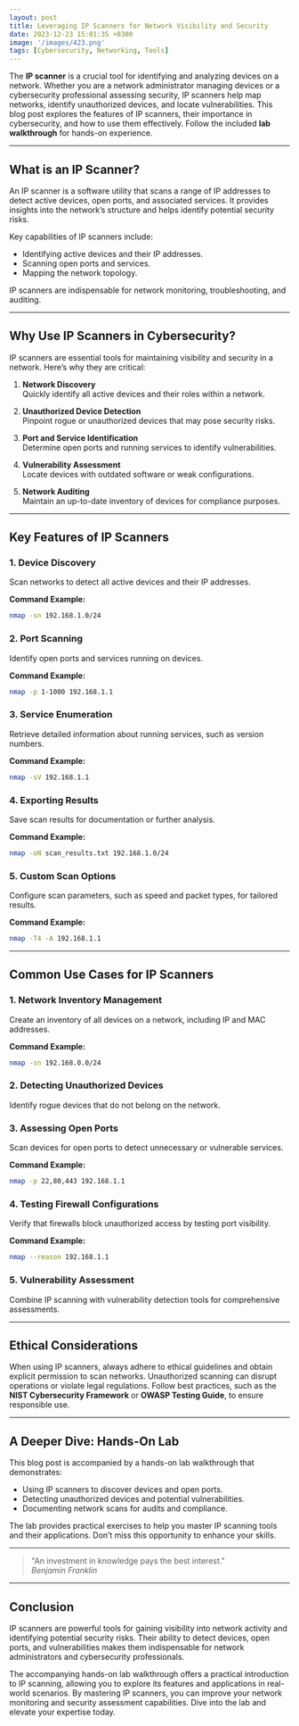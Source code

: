 ```yaml
---
layout: post
title: Leveraging IP Scanners for Network Visibility and Security
date: 2023-12-23 15:01:35 +0300
image: '/images/423.png'
tags: [Cybersecurity, Networking, Tools]
---
```


The **IP scanner** is a crucial tool for identifying and analyzing devices on a network. Whether you are a network administrator managing devices or a cybersecurity professional assessing security, IP scanners help map networks, identify unauthorized devices, and locate vulnerabilities. This blog post explores the features of IP scanners, their importance in cybersecurity, and how to use them effectively. Follow the included **lab walkthrough** for hands-on experience.

---

## What is an IP Scanner?

An IP scanner is a software utility that scans a range of IP addresses to detect active devices, open ports, and associated services. It provides insights into the network’s structure and helps identify potential security risks.

Key capabilities of IP scanners include:
- Identifying active devices and their IP addresses.  
- Scanning open ports and services.  
- Mapping the network topology.  

IP scanners are indispensable for network monitoring, troubleshooting, and auditing.

---

## Why Use IP Scanners in Cybersecurity?

IP scanners are essential tools for maintaining visibility and security in a network. Here’s why they are critical:

1. **Network Discovery**  
   Quickly identify all active devices and their roles within a network.

2. **Unauthorized Device Detection**  
   Pinpoint rogue or unauthorized devices that may pose security risks.

3. **Port and Service Identification**  
   Determine open ports and running services to identify vulnerabilities.

4. **Vulnerability Assessment**  
   Locate devices with outdated software or weak configurations.

5. **Network Auditing**  
   Maintain an up-to-date inventory of devices for compliance purposes.

---

## Key Features of IP Scanners

### 1. **Device Discovery**
Scan networks to detect all active devices and their IP addresses.

**Command Example:**
```bash
nmap -sn 192.168.1.0/24
```

### 2. **Port Scanning**
Identify open ports and services running on devices.

**Command Example:**
```bash
nmap -p 1-1000 192.168.1.1
```

### 3. **Service Enumeration**
Retrieve detailed information about running services, such as version numbers.

**Command Example:**
```bash
nmap -sV 192.168.1.1
```

### 4. **Exporting Results**
Save scan results for documentation or further analysis.

**Command Example:**
```bash
nmap -oN scan_results.txt 192.168.1.0/24
```

### 5. **Custom Scan Options**
Configure scan parameters, such as speed and packet types, for tailored results.

**Command Example:**
```bash
nmap -T4 -A 192.168.1.1
```

---

## Common Use Cases for IP Scanners

### 1. **Network Inventory Management**
Create an inventory of all devices on a network, including IP and MAC addresses.

**Command Example:**
```bash
nmap -sn 192.168.0.0/24
```

### 2. **Detecting Unauthorized Devices**
Identify rogue devices that do not belong on the network.

### 3. **Assessing Open Ports**
Scan devices for open ports to detect unnecessary or vulnerable services.

**Command Example:**
```bash
nmap -p 22,80,443 192.168.1.1
```

### 4. **Testing Firewall Configurations**
Verify that firewalls block unauthorized access by testing port visibility.

**Command Example:**
```bash
nmap --reason 192.168.1.1
```

### 5. **Vulnerability Assessment**
Combine IP scanning with vulnerability detection tools for comprehensive assessments.

---

## Ethical Considerations

When using IP scanners, always adhere to ethical guidelines and obtain explicit permission to scan networks. Unauthorized scanning can disrupt operations or violate legal regulations. Follow best practices, such as the **NIST Cybersecurity Framework** or **OWASP Testing Guide**, to ensure responsible use.

---

## A Deeper Dive: Hands-On Lab

This blog post is accompanied by a hands-on lab walkthrough that demonstrates:
- Using IP scanners to discover devices and open ports.
- Detecting unauthorized devices and potential vulnerabilities.
- Documenting network scans for audits and compliance.

The lab provides practical exercises to help you master IP scanning tools and their applications. Don’t miss this opportunity to enhance your skills.

---

> "An investment in knowledge pays the best interest."  
> <cite>Benjamin Franklin</cite>

---

## Conclusion

IP scanners are powerful tools for gaining visibility into network activity and identifying potential security risks. Their ability to detect devices, open ports, and vulnerabilities makes them indispensable for network administrators and cybersecurity professionals.

The accompanying hands-on lab walkthrough offers a practical introduction to IP scanning, allowing you to explore its features and applications in real-world scenarios. By mastering IP scanners, you can improve your network monitoring and security assessment capabilities. Dive into the lab and elevate your expertise today.

